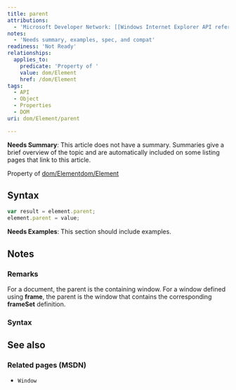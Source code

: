 ```yaml
---
title: parent
attributions:
  - 'Microsoft Developer Network: [[Windows Internet Explorer API reference](http://msdn.microsoft.com/en-us/library/ie/hh828809%28v=vs.85%29.aspx) Article]'
notes:
  - 'Needs summary, examples, spec, and compat'
readiness: 'Not Ready'
relationships:
  applies_to:
    predicate: 'Property of '
    value: dom/Element
    href: /dom/Element
tags:
  - API
  - Object
  - Properties
  - DOM
uri: dom/Element/parent

---
```

**Needs Summary**: This article does not have a summary. Summaries give a brief overview of the topic and are automatically included on some listing pages that link to this article.

Property of [dom/Element](/dom/Element)[dom/Element](/dom/Element)

## Syntax

``` js
var result = element.parent;
element.parent = value;
```

**Needs Examples**: This section should include examples.

## Notes

### Remarks

For a document, the parent is the containing window. For a window defined using **frame**, the parent is the window that contains the corresponding **frameSet** definition.

### Syntax

## See also

### Related pages (MSDN)

-   `Window`
